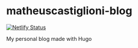 # matheuscastiglioni-blog
[![Netlify Status](https://api.netlify.com/api/v1/badges/6c8bc96d-8210-460b-8413-792bde3c0549/deploy-status)](https://app.netlify.com/sites/matheuscastiglioni-blog/deploys)

My personal blog made with Hugo
